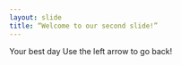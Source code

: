 ```yaml
---
layout: slide
title: “Welcome to our second slide!”
---
```

Your best day
Use the left arrow to go back!

